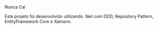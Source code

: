 Nunca Cai

Este projeto foi desenvolvido utilizando .Net com DDD, Repository Pattern, EntityFramework Core e Xamarin.

